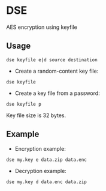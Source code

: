 # DSE
AES encryption using keyfile

## Usage
```
dse keyfile e|d source destination
```
- Create a random-content key file:
```
dse keyfile
```
- Create a key file from a password:
```
dse keyfile p
```
Key file size is 32 bytes.

## Example
- Encryption example:
```
dse my.key e data.zip data.enc
```
- Decryption example:
```
dse my.key d data.enc data.zip
```